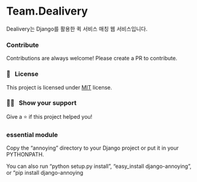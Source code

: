 # Team.Dealivery

Dealivery는 Django를 활용한 퀵 서비스 매칭 웹 서비스입니다.


### Contribute

Contributions are always welcome! Please create a PR to contribute.

### :pencil: &nbsp; License

This project is licensed under [MIT](https://opensource.org/licenses/MIT) license.

### :man_astronaut: &nbsp; Show your support

Give a ⭐️ if this project helped you!

### essential module

Copy the “annoying” directory to your Django project or put it in your PYTHONPATH.

You can also run “python setup.py install”, “easy_install django-annoying”, or “pip install django-annoying
